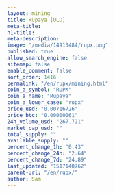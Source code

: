 ```yaml
---
layout: mining
title: Rupaya [OLD]
meta-title: 
h1-title: 
meta-description: 
image: "/media/14913484/rupx.png"
published: true
allow_search_engine: false
sitemap: false
enable_comment: false
sort_order: 1416
permalink: "/en/rupx/mining.html"
coin_a_symbol: "RUPX"
coin_a_name: "Rupaya"
coin_a_lower_case: "rupx"
price_usd: "0.00716726"
price_btc: "0.00000061"
24h_volume_usd: "267.721"
market_cap_usd: ""
total_supply: ""
available_supply: ""
percent_change_1h: "0.43"
percent_change_24h: "2.64"
percent_change_7d: "24.89"
last_updated: "1517140762"
parent-url: "/en/rupx/"
author: Sam
---
```


